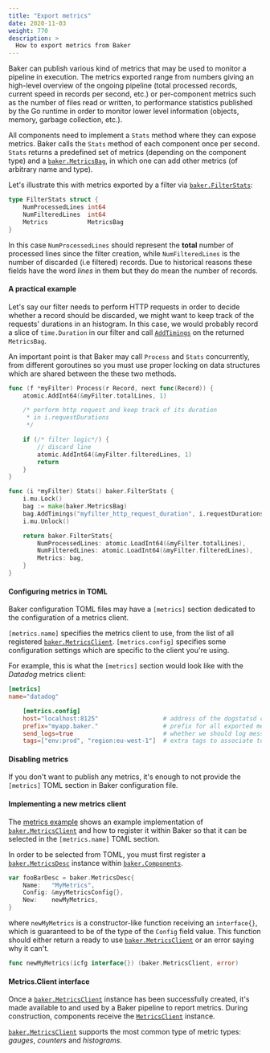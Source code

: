 ```yaml
---
title: "Export metrics"
date: 2020-11-03
weight: 770
description: >
  How to export metrics from Baker
---
```


Baker can publish various kind of metrics that may be used to monitor a pipeline
in execution. The metrics exported range from numbers giving an high-level overview
of the ongoing pipeline (total processed records, current speed in records per
second, etc.) or per-component metrics such as the number of files read or written,
to performance statistics published by the Go runtime in order to monitor lower
level information (objects, memory, garbage collection, etc.).

All components need to implement a `Stats` method where they can expose metrics. 
Baker calls the `Stats` method of each component once per second. `Stats` returns
a predefined set of metrics (depending on the component type) and a 
[`baker.MetricsBag`](https://pkg.go.dev/github.com/AdRoll/baker#MetricsBag),
in which one can add other metrics (of arbitrary name and type).

Let's illustrate this with metrics exported by a filter via 
[`baker.FilterStats`](https://pkg.go.dev/github.com/AdRoll/baker#FilterStats):

```go
type FilterStats struct {
	NumProcessedLines int64
	NumFilteredLines  int64
	Metrics           MetricsBag
}
```

In this case `NumProcessedLines` should represent the **total** number of processed 
lines since the filter creation, while `NumFilteredLines` is the number of discarded 
(i.e filtered) records. Due to historical reasons these fields have the word
_lines_ in them but they do mean the number of records.

#### A practical example

Let's say our filter needs to perform HTTP requests in order to decide whether a record
should be discarded, we might want to keep track of the requests' durations in an histogram.
In this case, we would probably record a slice of `time.Duration` in our filter and call
[`AddTimings`](https://pkg.go.dev/github.com/AdRoll/baker#MetricsBag.AddTimings) on the
returned `MetricsBag`.

An important point is that Baker may call `Process` and `Stats` concurrently, from different
goroutines so you must use proper locking on data structures which are shared between the
these two methods. 

```go
func (f *myFilter) Process(r Record, next func(Record)) {
    atomic.AddInt64(&myFilter.totalLines, 1)

    /* perform http request and keep track of its duration
     * in i.requestDurations
     */

    if (/* filter logic*/) {
        // discard line
        atomic.AddInt64(&myFilter.filteredLines, 1)
        return
    }
}

func (i *myFilter) Stats() baker.FilterStats {
    i.mu.Lock()
    bag := make(baker.MetricsBag)    
    bag.AddTimings("myfilter_http_request_duration", i.requestDurations)
    i.mu.Unlock()

    return baker.FilterStats{
        NumProcessedLines: atomic.LoadInt64(&myFilter.totalLines),
        NumFilteredLines: atomic.LoadInt64(&myFilter.filteredLines),
        Metrics: bag,
    }
}
```

#### Configuring metrics in TOML

Baker configuration TOML files may have a `[metrics]` section dedicated to the 
configuration of a metrics client.

`[metrics.name]` specifies the metrics client to use, from the list of all registered [`baker.MetricsClient`](https://pkg.go.dev/github.com/AdRoll/baker#MetricsClient).
`[metrics.config]` specifies some configuration settings which are specific to the client you're using.

For example, this is what the `[metrics]` section would look like with the *Datadog* metrics client:

```toml
[metrics]
name="datadog"

    [metrics.config]
    host="localhost:8125"                  # address of the dogstatsd client to which send metrics to
    prefix="myapp.baker."                  # prefix for all exported metric names
    send_logs=true                         # whether we should log messages (as Dogstatd events) or not 
    tags=["env:prod", "region:eu-west-1"]  # extra tags to associate to all exported metrics 
```

#### Disabling metrics

If you don't want to publish any metrics, it's enough to not provide the `[metrics]` TOML section in
Baker configuration file.


#### Implementing a new metrics client

The [metrics example](https://github.com/AdRoll/baker/tree/main/examples/metrics) shows an
example implementation of
[`baker.MetricsClient`](https://pkg.go.dev/github.com/AdRoll/baker#MetricsClient)
and how to register it within Baker so that it can be selected in the
`[metrics.name]` TOML section.

In order to be selected from TOML, you must first register a 
[`baker.MetricsDesc`](https://pkg.go.dev/github.com/AdRoll/baker#MetricsDesc) 
instance within [`baker.Components`](https://pkg.go.dev/github.com/AdRoll/baker#Components).

```go
var fooBarDesc = baker.MetricsDesc{
	Name:   "MyMetrics",
	Config: &myyMetricsConfig{},
	New:    newMyMetrics,
}
```

where `newMyMetrics` is a constructor-like function receiving an `interface{}`,
which is guaranteed to be of the type of the `Config` field value. This function
should either return a ready to use
[`baker.MetricsClient`](https://pkg.go.dev/github.com/AdRoll/baker#MetricsClient)
or an error saying why it can't.

```go
func newMyMetrics(icfg interface{}) (baker.MetricsClient, error)
```

#### Metrics.Client interface

Once a [`baker.MetricsClient`](https://pkg.go.dev/github.com/AdRoll/baker#MetricsClient)
instance has been successfully created, it's made available to and used by
a Baker pipeline to report metrics. During construction, components receive the 
[`MetricsClient`](https://pkg.go.dev/github.com/AdRoll/baker#MetricsClient) instance.

[`baker.MetricsClient`](https://pkg.go.dev/github.com/AdRoll/baker#MetricsClient) 
supports the most common type of metric types: *gauges*, *counters* and *histograms*.

